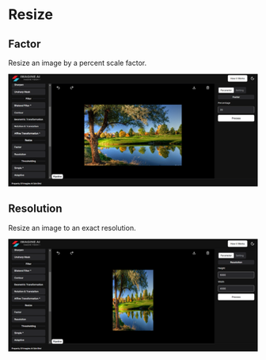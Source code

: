 # **Resize**

## Factor

Resize an image by a percent scale factor.

![logo](_media/Basic%20Function/Resize/Factor/factor.png)

## Resolution

Resize an image to an exact resolution.

![logo](_media/Basic%20Function/Resize/Resolution/resolution.png)
